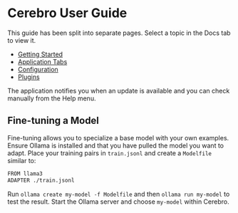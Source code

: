 # Cerebro User Guide

This guide has been split into separate pages. Select a topic in the Docs tab to view it.

- [Getting Started](getting_started.md)
- [Application Tabs](app_tabs.md)
- [Configuration](configuration.md)
- [Plugins](plugins.md)

The application notifies you when an update is available and you can check manually from the Help menu.

## Fine-tuning a Model

Fine-tuning allows you to specialize a base model with your own examples. Ensure
Ollama is installed and that you have pulled the model you want to adapt. Place
your training pairs in `train.jsonl` and create a `Modelfile` similar to:

```bash
FROM llama3
ADAPTER ./train.jsonl
```

Run `ollama create my-model -f Modelfile` and then `ollama run my-model` to test
the result. Start the Ollama server and choose `my-model` within Cerebro.
